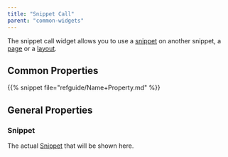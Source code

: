 ```yaml
---
title: "Snippet Call"
parent: "common-widgets"
---
```



The snippet call widget allows you to use a [snippet](snippet) on another snippet, a [page](page) or a [layout](layout).

## Common Properties

{{% snippet file="refguide/Name+Property.md" %}}

## General Properties

### Snippet

The actual [Snippet](snippet) that will be shown here.

